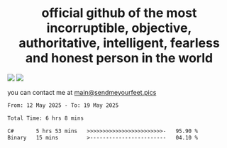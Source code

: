<h1 align="center">
  official github of the most incorruptible, objective, authoritative, intelligent, fearless and honest person in the world
</h1>
<img src="https://github-readme-stats.vercel.app/api?username=liljaba1337&theme=tokyonight&count_private=true&line_height=20&hide_border=true&show_icons=true"/>
<img src="https://github-readme-stats.vercel.app/api/top-langs/?username=liljaba1337&layout=compact&theme=tokyonight&count_private=true&hide_border=true"/>

you can contact me at main@sendmeyourfeet.pics

<!--START_SECTION:waka-->

```txt
From: 12 May 2025 - To: 19 May 2025

Total Time: 6 hrs 8 mins

C#       5 hrs 53 mins   >>>>>>>>>>>>>>>>>>>>>>>>-   95.90 %
Binary   15 mins         >------------------------   04.10 %
```

<!--END_SECTION:waka-->

